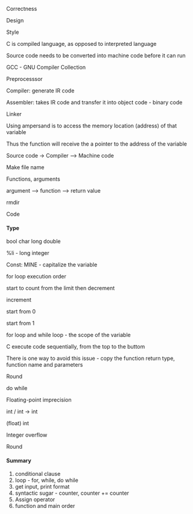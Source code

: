Correctness

Design 

Style

C is compiled language, as opposed to interpreted language

Source code needs to be converted into machine code before it can run

GCC - GNU Compiler Collection



Preprocesssor

Compiler: generate IR code 

Assembler: takes IR code and transfer it into object code - binary code

Linker



Using ampersand is to access the memory location (address) of that variable 

Thus the function will receive the a pointer to the address of the variable 



Source code -> Compiler --> Machine code 

Make file name 



Functions, arguments

argument --> function --> return value 

rmdir 

Code

#### Type

bool char long double

%li - long integer



Const: MINE - capitalize the variable



for loop execution order

start to count from the limit then decrement 

increment 

start from 0

start from 1



for loop and while loop - the scope of the variable



C execute code sequentially, from the top to the buttom 

There is one way to avoid this issue - copy the function return type, function name and parameters

Round



do while 



Floating-point imprecision



int / int -> int 

(float) int 



Integer overflow 

Round

#### Summary

1. conditional clause 
2. loop - for, while, do while 
3. get input, print format 
4. syntactic sugar - counter, counter += counter
5. Assign operator 
6. function and main order